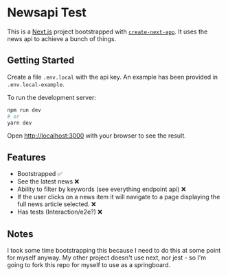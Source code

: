 # Newsapi Test

This is a [Next.js](https://nextjs.org/) project bootstrapped with [`create-next-app`](https://github.com/vercel/next.js/tree/canary/packages/create-next-app). It uses the news api to achieve a bunch of things.

## Getting Started

Create a file `.env.local` with the api key. An example has been provided in `.env.local-example`.

To run the development server:

```bash
npm run dev
# or
yarn dev
```

Open [http://localhost:3000](http://localhost:3000) with your browser to see the result.

## Features

- Bootstrapped ✅
- See the latest news ❌
- Ability to filter by keywords (see everything endpoint api) ❌
- If the user clicks on a news item it will navigate to a page displaying the full news article selected. ❌
- Has tests (Interaction/e2e?) ❌

## Notes

I took some time bootstrapping this because I need to do this at some point for myself anyway. My other project doesn't use next, nor jest - so I'm going to fork this repo for myself to use as a springboard.